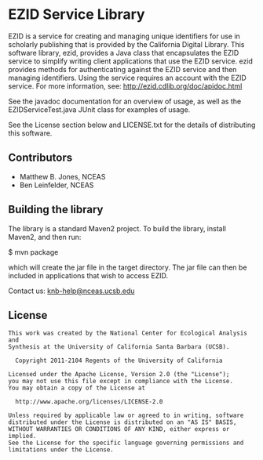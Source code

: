 EZID Service Library
====================

EZID is a service for creating and managing unique identifiers for use in
scholarly publishing that is provided by the California Digital Library.
This software library, ezid, provides a Java class that encapsulates the
EZID service to simplify writing client applications that use the EZID 
service. ezid provides methods for authenticating against the EZID service and
then managing identifiers.  Using the service requires an account with the
EZID service.  For more information, see:
   http://ezid.cdlib.org/doc/apidoc.html

See the javadoc documentation for an overview of usage, as well as the
EZIDServiceTest.java JUnit class for examples of usage.

See the License section below and LICENSE.txt for the details of distributing this software. 

Contributors
------------
* Matthew B. Jones, NCEAS
* Ben Leinfelder, NCEAS

Building the library
--------------------
The library is a standard Maven2 project.  To build the library, install Maven2, 
and then run:

  $ mvn package

which will create the jar file in the target directory. The jar file can then be
included in applications that wish to access EZID.

Contact us: knb-help@nceas.ucsb.edu

License
-------
```
This work was created by the National Center for Ecological Analysis and
Synthesis at the University of California Santa Barbara (UCSB).
 
  Copyright 2011-2104 Regents of the University of California
 
Licensed under the Apache License, Version 2.0 (the "License");
you may not use this file except in compliance with the License.
You may obtain a copy of the License at
 
  http://www.apache.org/licenses/LICENSE-2.0
 
Unless required by applicable law or agreed to in writing, software
distributed under the License is distributed on an "AS IS" BASIS,
WITHOUT WARRANTIES OR CONDITIONS OF ANY KIND, either express or implied.
See the License for the specific language governing permissions and
limitations under the License.
```

